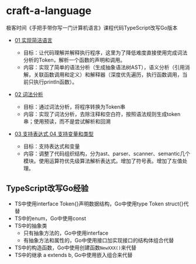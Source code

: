 # craft-a-language
极客时间《手把手带你写一门计算机语言》课程代码TypeScript改写Go版本

* [01 实现简洁语言](01/main.go)
  - 目标：让代码理解并解释执行程序，这里为了降低难度直接使用完成词法分析的Token，解析一个函数的声明和调用。
  - 内容：实现了简单的语法分析（生成抽象语法树AST），语义分析（引用消解，关联函数调用和定义）和解释器（深度优先遍历，执行函数调用，当前只执行println函数）。

* [02 词法分析](02/main.go)
  - 目标：通过词法分析，将程序转换为Token串
  - 内容：实现了词法分析，去除注释和空白符，按照语法规则生成token串；使用预读，而不是尝试解析和回溯

* [03 支持表达式 04 支持变量和类型](04/main.go)
  - 目标：支持表达式和变量
  - 内容：调整了代码组织结构，分为ast、parser、scanner、semantic几个模块。使用运算符优先级算法解析表达式。增加了符号表。增加了左值处理。


## TypeScript改写Go经验
* TS中使用interface Token{}声明数据结构，Go中使用type Token struct{}代替
* TS中的enum，Go中使用const
* TS中的抽象类
  - 只有抽象方法的，Go中使用interface
  - 有抽象方法和属性的，Go中使用接口加实现接口的结构体组合代替
* TS中的构造函数，Go中使用创建函数`NewXXX()`来代替
* TS中的继承 a extends b, Go中使用嵌入组合来代替